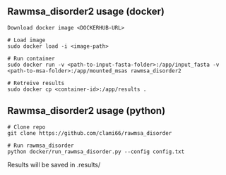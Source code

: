 ## Rawmsa_disorder2 usage (docker)
```
Download docker image <DOCKERHUB-URL>

# Load image
sudo docker load -i <image-path>

# Run container
sudo docker run -v <path-to-input-fasta-folder>:/app/input_fasta -v <path-to-msa-folder>:/app/mounted_msas rawmsa_disorder2

# Retreive results
sudo docker cp <container-id>:/app/results .
```
## Rawmsa_disorder2 usage (python)
```
# Clone repo
git clone https://github.com/clami66/rawmsa_disorder

# Run rawmsa_disorder
python docker/run_rawmsa_disorder.py --config config.txt
```
Results will be saved in .results/